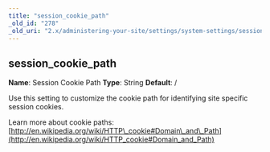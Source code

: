 ```yaml
---
title: "session_cookie_path"
_old_id: "278"
_old_uri: "2.x/administering-your-site/settings/system-settings/session_cookie_path"
---
```


## session\_cookie\_path

**Name**: Session Cookie Path 
**Type**: String 
**Default**: /

Use this setting to customize the cookie path for identifying site specific session cookies.

Learn more about cookie paths: [http://en.wikipedia.org/wiki/HTTP\_cookie#Domain\_and\_Path](http://en.wikipedia.org/wiki/HTTP_cookie#Domain_and_Path)